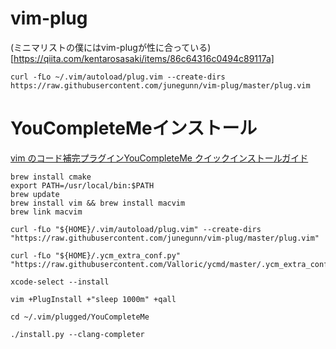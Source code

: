 # vim-plug
(ミニマリストの僕にはvim-plugが性に合っている)[https://qiita.com/kentarosasaki/items/86c64316c0494c89117a]

```
curl -fLo ~/.vim/autoload/plug.vim --create-dirs https://raw.githubusercontent.com/junegunn/vim-plug/master/plug.vim
```


# YouCompleteMeインストール
[vim のコード補完プラグインYouCompleteMe クイックインストールガイド](https://qiita.com/TsutomuNakamura/items/2fc8aa6c0feaf31c86e4#ycm_extra_confpy-%E3%83%95%E3%82%A1%E3%82%A4%E3%83%AB%E3%81%AE%E6%BA%96%E5%82%99)

```
brew install cmake
export PATH=/usr/local/bin:$PATH
brew update
brew install vim && brew install macvim
brew link macvim

curl -fLo "${HOME}/.vim/autoload/plug.vim" --create-dirs "https://raw.githubusercontent.com/junegunn/vim-plug/master/plug.vim"

curl -fLo "${HOME}/.ycm_extra_conf.py" "https://raw.githubusercontent.com/Valloric/ycmd/master/.ycm_extra_conf.py"

xcode-select --install

vim +PlugInstall +"sleep 1000m" +qall

cd ~/.vim/plugged/YouCompleteMe

./install.py --clang-completer
```
